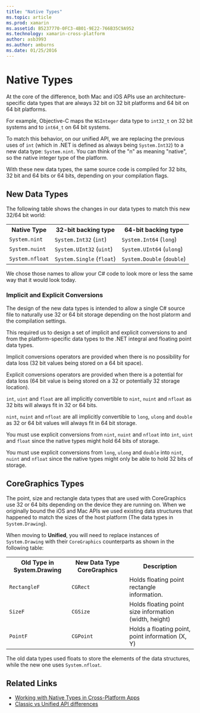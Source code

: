 ```yaml
---
title: "Native Types"
ms.topic: article
ms.prod: xamarin
ms.assetid: B5237770-0FC3-4B01-9E22-766B35C9A952
ms.technology: xamarin-cross-platform
author: asb3993
ms.author: amburns
ms.date: 01/25/2016
---
```


# Native Types

At the core of the difference, both Mac and iOS APIs use an
	architecture-specific data types that are always 32 bit on 32
	bit platforms and 64 bit on 64 bit platforms.

For example, Objective-C maps the `NSInteger`
	data type to `int32_t` on 32 bit systems and
	to `int64_t` on 64 bit systems.

To match this behavior, on our unified API, we are
	replacing the previous uses of `int` (which in .NET
	is defined as always being `System.Int32`) to a new
	data type: `System.nint`.  You can think of the "n"
	as meaning "native", so the native integer type of the
	platform.

With these new data types, the same source code is compiled
	for 32 bits, 32 bit and 64 bits or 64 bits, depending on your
	compilation flags.

## New Data Types

The following table shows the changes in our data types to
	match this new 32/64 bit world:

<table>
	    <tr>
	        <th>Native Type</th>
	        <th>32-bit backing type</th> 
	        <th>64-bit backing type</th>
	    </tr>
	    <tr>
	        <td><code>System.nint</code></td>
		<td><code>System.Int32</code> (<code>int</code>)</td>
		<td><code>System.Int64</code> (<code>long</code>)</td>
	    </tr>
	    <tr>
	        <td><code>System.nuint</code></td>
		<td><code>System.UInt32</code> (<code>uint</code>)</td>
		<td><code>System.UInt64</code> (<code>ulong</code>)</td>
	    </tr>
	    <tr>
	        <td><code>System.nfloat</code></td>
		<td><code>System.Single</code> (<code>float</code>)</td>
		<td><code>System.Double</code> (<code>double</code>)</td>
	    </tr>
	</table>

We chose those names to allow your C# code to look more or
	less the same way that it would look today.

### Implicit and Explicit Conversions

The design of the new data types is intended to allow
	a single C# source file to naturally use 32 or 64 bit storage
	depending on the host platorm and the compilation settings.

This required us to design a set of implicit and explicit
	conversions to and from the platform-specific data types to
	the .NET integral and floating point data types.

Implicit conversions operators are provided when there is
	no possibility for data loss (32 bit values being stored on a
	64 bit space).

Explicit conversions operators are provided when there is a
	potential for data loss (64 bit value is being stored on a 32
	or potentially 32 storage location).

 `int`, `uint` and `float`
	are all implicitly convertible
	to `nint`, `nuint`
	and `nfloat` as 32 bits will always fit in 32 or 64
	bits.

 `nint`, `nuint`
	and `nfloat` are all implicitly convertible to `long`, `ulong` and `double`
	as 32 or 64 bit values will always fit in 64 bit storage.

You must use explicit conversions
	from `nint`, `nuint`
	and `nfloat`
	into `int`, `uint`
	and `float` since the native types might hold 64
	bits of storage.

You must use explicit conversions
	from `long`, `ulong`
	and `double`
	into `nint`, `nuint`
	and `nfloat` since the native types might only be
	able to hold 32 bits of storage.

## CoreGraphics Types

The point, size and rectangle data types that are used with
	CoreGraphics use 32 or 64 bits depending on the device they
	are running on.  When we originally bound the iOS and Mac APIs
	we used existing data structures that happened to match the
	sizes of the host platform (The data types in `System.Drawing`).

When moving to **Unified**, you will need to replace instances of `System.Drawing` with their `CoreGraphics` counterparts as shown in the following table:

<table>
	    <tr>
	        <th>Old Type in System.Drawing</th>
	        <th>New Data Type CoreGraphics</th> 
	        <th>Description</th>
	    </tr>
	    <tr>
		<td><code>RectangleF</code></td>
		<td><code>CGRect</code></td>
		<td>Holds floating point rectangle information.  </td>
	    </tr>
	    <tr>
		<td><code>SizeF</code></td>
		<td><code>CGSize</code></td>
		<td>Holds floating point size information (width, height)</td>
	    </tr>
	    <tr>
		<td><code>PointF</code></td>
		<td><code>CGPoint</code></td>
		<td>Holds a floating point, point information (X, Y)</td>
	    </tr>
	</table>

The old data types used floats to store the elements of the
	data structures, while the new one uses `System.nfloat`.

## Related Links

- [Working with Native Types in Cross-Platform Apps](~/cross-platform/macios/native-types-cross-platform.md)
- [Classic vs Unified API differences](https://developer.xamarin.com/releases/ios/api_changes/classic-vs-unified-8.6.0/)
